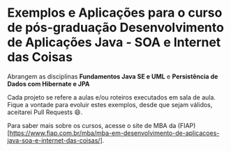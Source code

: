 # Exemplos e Aplicações para o curso de pós-graduação Desenvolvimento de Aplicações Java - SOA e Internet das Coisas

Abrangem as disciplinas **Fundamentos Java SE e UML** e **Persistência de Dados com Hibernate e JPA**

Cada projeto se refere a aulas e/ou roteiros executados em sala de aula.
Fique a vontade para evoluir estes exemplos, desde que sejam válidos, aceitarei Pull Requests :smile:.

Para saber mais sobre os cursos, acesse o site de MBA da (FIAP)[https://www.fiap.com.br/mba/mba-em-desenvolvimento-de-aplicacoes-java-soa-e-internet-das-coisas/].
